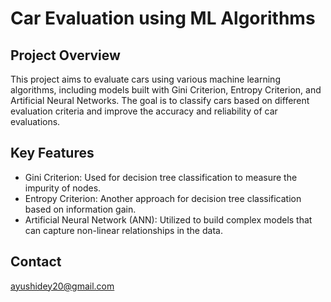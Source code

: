 # Car Evaluation using ML Algorithms

## Project Overview
This project aims to evaluate cars using various machine learning algorithms, including models built with Gini Criterion, Entropy Criterion, and Artificial Neural Networks. The goal is to classify cars based on different evaluation criteria and improve the accuracy and reliability of car evaluations.

## Key Features
<ul>
  <li>Gini Criterion: Used for decision tree classification to measure the impurity of nodes.</li>
  <li>Entropy Criterion: Another approach for decision tree classification based on information gain.</li>
  <li>Artificial Neural Network (ANN): Utilized to build complex models that can capture non-linear relationships in the data.</li>
</ul>

## Contact
ayushidey20@gmail.com
